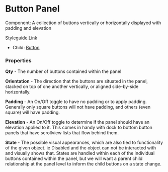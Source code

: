 # Button Panel

Component: A collection of buttons vertically or horizontally displayed with padding and elevation

[Styleguide Link](https://app.zeplin.io/styleguide/60470191ec4e65a27a43e21c/components?cseid=604e5635eda5f48a6895f219)

- Child: [Button](https://github.com/able-app/docs/blob/11bba28ef1491560027e9f7e377c9a1bba80bf2e/controls/%CE%B5%20elements/button.md)

### Properties

**Qty** - The number of buttons contained within the panel

**Orientation** - The direction that the buttons are situated in the panel, stacked on top of one another vertically, or aligned side-by-side horizontally.

**Padding** - An On/Off toggle to have no padding or to apply padding. Generally only square buttons will not have padding, and others (even square) will have padding.

**Elevation** - An On/Off toggle to determine if the panel should have an elevation applied to it.  This comes in handy with dock to bottom button panels that have scrollview lists that flow behind them.

**State** - The possible visual appearances, which are also tied to functionality of the given object. ie Disabled and the object can not be interacted with and visually shows that. States are handled within each of the individual buttons contained within the panel, but we will want a parent child relationship at the panel level to inform the child buttons on a state change.
